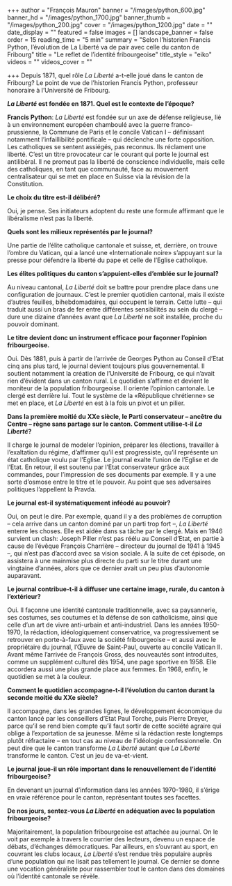 +++
author = "François Mauron"
banner = "/images/python_600.jpg"
banner_hd = "/images/python_1700.jpg"
banner_thumb = "/images/python_200.jpg"
cover = "/images/python_1200.jpg"
date = ""
date_display = ""
featured = false
images = []
landscape_banner = false
order = 15
reading_time = "5 min"
summary = "Selon l’historien Francis Python, l’évolution de La Liberté va de pair avec celle du canton de Fribourg"
title = "Le reflet  de l’identité fribourgeoise"
title_style = "eiko"
videos = ""
videos_cover = ""

+++
Depuis 1871, quel rôle _La Liberté_ a-t-elle joué dans le canton de Fribourg? Le point de vue de l’historien Francis Python, professeur honoraire à l’Université de Fribourg.

**_La Liberté_ est fondée en 1871. Quel est le contexte de l’époque?**

**Francis Python**: _La Liberté_ est fondée sur un axe de défense religieuse, lié à un environnement européen chamboulé avec la guerre franco-prussienne, la Commune de Paris et le concile Vatican I – définissant notamment l’infaillibilité pontificale – qui déclenche une forte opposition. Les catholiques se sentent assiégés, pas reconnus. Ils réclament une liberté. C’est un titre provocateur car le courant qui porte le journal est antilibéral. Il ne promeut pas la liberté de conscience individuelle, mais celle des catholiques, en tant que communauté, face au mouvement centralisateur qui se met en place en Suisse via la révision de la Constitution.

**Le choix du titre est-il délibéré?**

Oui, je pense. Ses initiateurs adoptent du reste une formule affirmant que le libéralisme n’est pas la liberté.

**Quels sont les milieux représentés par le journal?**

Une partie de l’élite catholique cantonale et suisse, et, derrière, on trouve l’ombre du Vatican, qui a lancé une «Internationale noire» s’appuyant sur la presse pour défendre la liberté du pape et celle de l’Eglise catholique.

**Les élites politiques du canton s’appuient-elles d’emblée sur le journal?**

Au niveau cantonal, _La Liberté_ doit se battre pour prendre place dans une configuration de journaux. C’est le premier quotidien cantonal, mais il existe d’autres feuilles, bihebdomadaires, qui occupent le terrain. Cette lutte – qui traduit aussi un bras de fer entre différentes sensibilités au sein du clergé – dure une dizaine d’années avant que _La Liberté_ ne soit installée, proche du pouvoir dominant.

**Le titre devient donc un instrument efficace pour façonner l’opinion fribourgeoise.**

Oui. Dès 1881, puis à partir de l’arrivée de Georges Python au Conseil d’Etat cinq ans plus tard, le journal devient toujours plus gouvernemental. Il soutient notamment la création de l’Université de Fribourg, ce qui n’avait rien d’évident dans un canton rural. Le quotidien s’affirme et devient le moniteur de la population fribourgeoise. Il oriente l’opinion cantonale. Le clergé est derrière lui. Tout le système de la «République chrétienne» se met en place, et _La Liberté_ en est à la fois un pivot et un pilier.

**Dans la première moitié du XXe siècle, le Parti conservateur – ancêtre du Centre – règne sans partage sur le canton. Comment utilise-t-il _La Liberté_?**

Il charge le journal de modeler l’opinion, préparer les élections, travailler à l’exaltation du régime, d’affirmer qu’il est progressiste, qu’il représente un état catholique voulu par l’Eglise. Le journal exalte l’union de l’Eglise et de l’Etat. En retour, il est soutenu par l’Etat conservateur grâce aux commandes, pour l’impression de ses documents par exemple. Il y a une sorte d’osmose entre le titre et le pouvoir. Au point que ses adversaires politiques l’appellent la Pravda.

**Le journal est-il systématiquement inféodé au pouvoir?**

Oui, on peut le dire. Par exemple, quand il y a des problèmes de corruption – cela arrive dans un canton dominé par un parti trop fort –, _La Liberté_ enterre les choses. Elle est aidée dans sa tâche par le clergé. Mais en 1946 survient un clash: Joseph Piller n’est pas réélu au Conseil d’Etat, en partie à cause de l’évêque François Charrière – directeur du journal de 1941 à 1945 –, qui n’est pas d’accord avec sa vision sociale. A la suite de cet épisode, on assistera à une mainmise plus directe du parti sur le titre durant une vingtaine d’années, alors que ce dernier avait un peu plus d’autonomie auparavant.

**Le journal contribue-t-il à diffuser une certaine image, rurale, du canton à l’extérieur?**

Oui. Il façonne une identité cantonale traditionnelle, avec sa paysannerie, ses costumes, ses coutumes et la défense de son catholicisme, ainsi que celle d’un art de vivre anti-urbain et anti-industriel. Dans les années 1950-1970, la rédaction, idéologiquement conservatrice, va progressivement se retrouver en porte-à-faux avec la société fribourgeoise – et aussi avec le propriétaire du journal, l’Œuvre de Saint-Paul, ouverte au concile Vatican II. Avant même l’arrivée de François Gross, des nouveautés sont introduites, comme un supplément culturel dès 1954, une page sportive en 1958. Elle accordera aussi une plus grande place aux femmes. En 1968, enfin, le quotidien se met à la couleur.

**Comment le quotidien accompagne-t-il l’évolution du canton durant la seconde moitié du XXe siècle?**

Il accompagne, dans les grandes lignes, le développement économique du canton lancé par les conseillers d’Etat Paul Torche, puis Pierre Dreyer, parce qu’il se rend bien compte qu’il faut sortir de cette société agraire qui oblige à l’exportation de sa jeunesse. Même si la rédaction reste longtemps plutôt réfractaire – en tout cas au niveau de l’idéologie confessionnelle. On peut dire que le canton transforme _La Liberté_ autant que _La Liberté_ transforme le canton. C’est un jeu de va-et-vient.

**Le journal joue-il un rôle important dans le renouvellement de l’identité fribourgeoise?**

En devenant un journal d’information dans les années 1970-1980, il s’érige en vraie référence pour le canton, représentant toutes ses facettes.

**De nos jours, sentez-vous _La Liberté_ en adéquation avec la population fribourgeoise?**

Majoritairement, la population fribourgeoise est attachée au journal. On le voit par exemple à travers le courrier des lecteurs, devenu un espace de débats, d’échanges démocratiques. Par ailleurs, en s’ouvrant au sport, en couvrant les clubs locaux, _La Liberté_ s’est rendue très populaire auprès d’une population qui ne lisait pas tellement le journal. Ce dernier se donne une vocation généraliste pour rassembler tout le canton dans des domaines où l’identité cantonale se révèle.